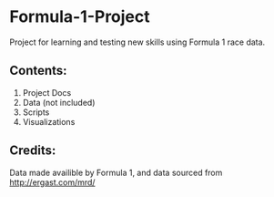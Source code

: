 # Formula-1-Project
Project for learning and testing new skills using Formula 1 race data.
## Contents:
1. Project Docs
2. Data (not included)
3. Scripts
4. Visualizations
## Credits:
Data made availible by Formula 1, and data sourced from http://ergast.com/mrd/
